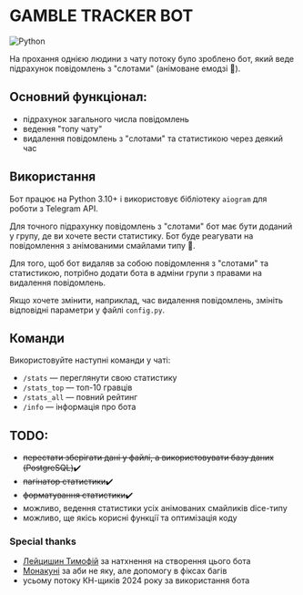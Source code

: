 # GAMBLE TRACKER BOT
![Python](https://img.shields.io/badge/python-3.10+-blue)

На прохання однією людини з чату потоку було зроблено бот, який веде підрахунок повідомлень з "слотами" (анімоване емодзі 🎰).
## Основний функціонал:
- підрахунок загального числа повідомлень
- ведення "топу чату"
- видалення повідомлень з "слотами" та статистикою через деякий час

## Використання
Бот працює на Python 3.10+ і використовує бібліотеку `aiogram` для роботи з Telegram API.

Для точного підрахунку повідомлень з "слотами" бот має бути доданий у групу, де ви хочете вести статистику. Бот буде реагувати на повідомлення з анімованими смайлами типу 🎰.

Для того, щоб бот видаляв за собою повідомлення з "слотами" та статистикою, потрібно додати бота в адміни групи з правами на видалення повідомлень.

Якщо хочете змінити, наприклад, час видалення повідомлень, змініть відповідні параметри у файлі `config.py`.
## Команди
Використовуйте наступні команди у чаті:
- `/stats` — переглянути свою статистику
- `/stats_top` — топ-10 гравців
- `/stats_all` — повний рейтинг
- `/info` — інформація про бота

## TODO:
- ~~перестати зберігати дані у файлі, а використовувати базу даних (PostgreSQL)~~✔️
- ~~пагінатор статистики~~✔️
- ~~форматування статистики~~✔️
- можливо, ведення статистики усіх анімованих смайликів dice-типу
- можливо, ще якісь корисні функції та оптимізація коду

### Special thanks
- [Лейцишин Тимофій](https://t.me/leitsyshyn_tymofii) за натхнення на створення цього бота
- [Монакуні](https://t.me/monukoni) за аби не яку, але допомогу в фіксах багів
- усьому потоку КН-щиків 2024 року за використання бота
